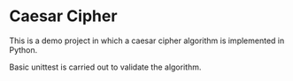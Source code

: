 # Caesar Cipher 
This is a demo project in which a caesar cipher algorithm is implemented in Python.

Basic unittest is carried out to validate the algorithm.
